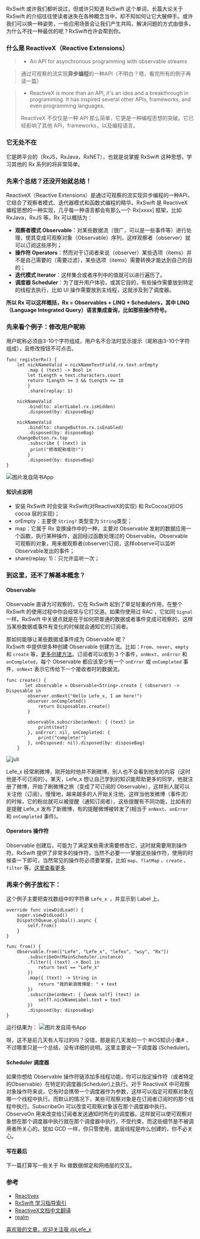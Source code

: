 RxSwift 或许我们都听说过，但或许只知道 RxSwift 这个单词，长篇大论关于 RxSwift 的介绍往往使读者迷失在各种概念当中，却不知如何让它大展伸手。或许我们可以换一种姿势，一些应用场景会让我们产生共鸣，解决问题的方式由很多，为什么不找一种最优的呢？RxSwift也许会帮到你。

### 什么是 ReactiveX（Reactive Extensions） 
 > - An API for asynchronous programming
with observable streams

> 通过可观察的流实现**异步编程**的一种API（不明白？嗯，看完所有的例子再读一篇）

> - ReactiveX is more than an API, it's an idea and a breakthrough in programming. It has inspired several other APIs, frameworks, and even programming languages.
> 
> ReactiveX 不仅仅是一种 API 那么简单，它更是一种编程思想的突破。它已经影响了其他 API，frameworks，以及编程语言。

### 它无处不在

它是跨平台的（RxJS，RxJava，RxNET），也就是说掌握 RxSwift 这种思想，学习其他的 Rx 系列的将非常简单。

### 先来个总结？还没开始就总结！
ReactiveX（Reactive Extensions）是通过可观察的流实现异步编程的一种API，它结合了观察者模式、迭代器模式和函数式编程的精华。RxSwift 是 ReactiveX 编程思想的一种实现，几乎每一种语言都会有那么一个 Rx[xxxx] 框架，比如 RxJava，RxJS 等。Rx 可以概括为：

- **观察者模式 Observable**：对某些数据流（很广，可以是一些事件等）进行处理，使其变成可观察对象（Observable）序列，这样观察者（observer）就可以订阅这些序列；
- **操作符 Operators**：然而对于订阅者来说（observer）某些选项（items）并不是自己需要的（需要过滤），某些选项（items）需要转换才能达到自己的目的；
- **迭代模式 Iterator**：这样集合或者序列中的值就可以进行遍历了。
- **调度器 Scheduler**：为了提升用户体验，或其它目的，有些操作需要放到特定的线程去执行，比如 UI 操作需要放到主线程，这就涉及到了调度器。

**所以 Rx 可以这样概括，Rx = Observables + LINQ + Schedulers，其中 LINQ（Language Integrated Query）语言集成查询，比如那些操作符号。**


### 先来看个例子：修改用户昵称
用户昵称必须由3-10个字符组成，用户名不合法时显示提示（昵称由3-10个字符组成），且修改按钮不可点击。

```
func registerRx() {
    let nickNameValid = nickNameTextField.rx.text.orEmpty
        .map { (text) -> Bool in
        let tLength = text.characters.count
        return tLength >= 3 && tLength <= 10
        }
        .share(replay: 1)
    
    nickNameValid
        .bind(to: alertLabel.rx.isHidden)
        .disposed(by: disposeBag)
    
    nickNameValid
        .bind(to: changeButton.rx.isEnabled)
        .disposed(by: disposeBag)
    changeButton.rx.tap
        .subscribe { (next) in
         print("修改昵称成功!")
        }
        .disposed(by: disposeBag)
}
```

![图片发自简书App](http://upload-images.jianshu.io/upload_images/1664496-5e45e2e8d905fae3.jpg)

#### 知识点说明
- 安装 RxSwift 时会安装 RxSwift(对ReactiveX的实现) 和 RxCocoa(对iOS cocoa 层的实现)；
- orEmpty：主要使 `String?` 类型变为 `String`类型；
- map：它属于 Rx 变换操作中的一种，主要对 Observable 发射的数据应用一个函数，执行某种操作，返回经过函数处理过的 Observable。Observable 可观察的对象，用来被观察者(observer)订阅，这样observe可以监听Observable发出的事件；
- share(replay: 1)：只允许监听一次；

### 到这里，还不了解基本概念？

#### Observable
Observable 直译为可观察的，它在 RxSwift 起到了举足轻重的作用，在整个 RxSwift 的使用过程中你会经常与它打交道。如果你使用过 RAC ，它如同 `Signal` 一样。RxSwift 中关键点就是在于如何把普通的数据或者事件变成可观察的，这样当某些数据或事件有变化的时候就会通知它的订阅者。

那如何能够让某些数据或事件成为 Observable  呢？   
RxSwift 中提供很多种创建 Observable 创建方法。比如：`From`、`never`、`empty` 和 `create` 等，[更多创建方法](http://reactivex.io/documentation/operators.html)。订阅者可以收到 3 个事件，`onNext`、`onError` 和 `onCompleted`，每个 Observable 都应该至少有一个 `onError` 或 `onCompleted` 事件，`onNext` 表示它传给下一个接收者时的数据流。

```
func create() {
       let observable = Observable<String>.create { (observer) -> Disposable in
        observer.onNext("Hello Lefe_x, I am here!")
        observer.onCompleted()
            return Disposables.create()
        }
        
        observable.subscribe(onNext: { (text) in
            print(text)
        }, onError: nil, onCompleted: {
            print("complete!")
        }, onDisposed: nil).disposed(by: disposeBag)
    }
```

![juli](http://upload-images.jianshu.io/upload_images/1664496-fcdc57e82af1fe49.jpg)

Lefe_x 经常刷微博，刚开始时他并不刷微博，别人也不会看到他发的内容（这时他是不可订阅的）。某天，Lefe_x 想让自己学到的知识能帮助更多的同学，他就注册了微博，开始了刷微博之旅（变成了可订阅的 Observable），这样别人就可以关注他（订阅）。慢慢地，越来越多的人开始关注他，这样当他发微博（事件流）的时候，它的粉丝就可以被提醒（通知订阅者），这些提醒有不同功能，比如有的是提醒 Lefe_x 发布了新微博，有的提醒微博被转发了(相当于 `onNext`、`onError` 和 `onCompleted` 事件)。

#### Operators 操作符
Observable 创建后，可能为了满足某些需求需要修改它，这时就需要用到操作符。RxSwift 提供了非常多的操作符，当然不必要一一掌握这些操作符，使用的时候查一下即可，当然常见的操作符必须要掌握，比如 `map`、`flatMap` 、`create` 、`filter` 等。[这里查看更多](http://reactivex.io/documentation/operators.html)


### 再来个例子放松下：
这个例子主要把查找数组中的字符串 `Lefe_x `，并显示到 Label 上。

```
override func viewDidLoad() {
    super.viewDidLoad()
    DispatchQueue.global().async {
        self.from()
    }
}
    
func from() {
    Observable.from(["Lefe", "Lefe_x", "lefex", "wsy", "Rx"])
        .subscribeOn(MainScheduler.instance)
        .filter({ (text) -> Bool in
            return text == "Lefe_x"
        })
        .map({ (text) -> String in
            return "我的新浪微博是: " + text
        })
        .subscribe(onNext: { [weak self] (text) in
            self?.nickNameLabel.text = text
        })
        .disposed(by: disposeBag)
}
```

运行结果为：
![图片发自简书App](http://upload-images.jianshu.io/upload_images/1664496-a44559df8be59fcd.jpg)

呀，这不是前几天有人写过的吗？没错，那是前几天发的一个 #iOS知识小集# ，不过哪里只是一个总结，没有详细的说明。这里主要说一下调度器 (Scheduler)。

#### Scheduler 调度器

如果你想给 Observable 操作符链添加多线程功能，你可以指定操作符（或者特定的Observable）在特定的调度器(Scheduler)上执行。对于 ReactiveX 中可观察对象操作符来说，它有时会携带一个调度器作为参数，这样可以指定可观察对象在哪一个线程中执行。而默认的情况下，某些可观察对象是在订阅者订阅时的那个线程中执行。SubscribeOn 可以改变可观察对象该在那个调度器中执行。ObserveOn 用来改变给订阅者发送通知时所在的调度器。这样就可以使可观察对象想在那个调度器中执行就在那个调度器中执行，不受约束，而这些细节是不被调用者所关心的。犹如 GCD 一样，你只管使用，底层线程是咋么创建的，你不必关心。

#### 写在最后
下一篇打算写一些关于 Rx 做数据绑定和网络层的交互。

### 参考
- [Reactivex](http://reactivex.io)
- [RxSwift 学习指导索引](http://t.swift.gg/d/2-rxswift)
- [ReactiveX文档中文翻译](https://mcxiaoke.gitbooks.io/rxdocs/content/Intro.html)
- [realm](https://academy.realm.io/cn/posts/altconf-scott-gardner-reactive-programming-with-rxswift/)

[喜欢我的文章，欢迎关注我 @Lefe_x](http://www.weibo.com/5953150140/profile?rightmod=1&wvr=6&mod=personnumber&is_all=1)
